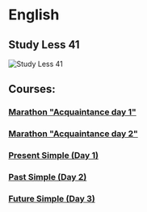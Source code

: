 ﻿# English 
## Study Less 41
![Study Less 41](https://github.com/AndriiKot/Marathon__English__UA/blob/main/study_less_41__image__.jpg)

## Courses:
### [Marathon "Acquaintance day 1"](https://github.com/AndriiKot/Marathon__Acquaintance__day_1)
### [Marathon "Acquaintance day 2"](https://github.com/AndriiKot/Marathon__Acquaintance__day_2.git)
### [Present Simple (Day 1)](https://github.com/AndriiKot/PresentSimple_Count_PreInter__Marathon__UA.git)
### [Past Simple (Day 2)](https://github.com/AndriiKot/Past_Simple__Marathon__UA.git)
### [Future Simple (Day 3)](https://github.com/AndriiKot/Future_Simple__Marathon__UA.git)

